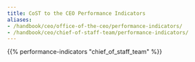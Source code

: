 ```yaml
---
title: CoST to the CEO Performance Indicators
aliases:
- /handbook/ceo/office-of-the-ceo/performance-indicators/
- /handbook/ceo/chief-of-staff-team/performance-indicators/
---
```


{{% performance-indicators "chief_of_staff_team" %}}
